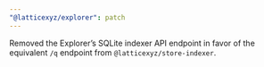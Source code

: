 ```yaml
---
"@latticexyz/explorer": patch
---
```


Removed the Explorer’s SQLite indexer API endpoint in favor of the equivalent `/q` endpoint from `@latticexyz/store-indexer`.

